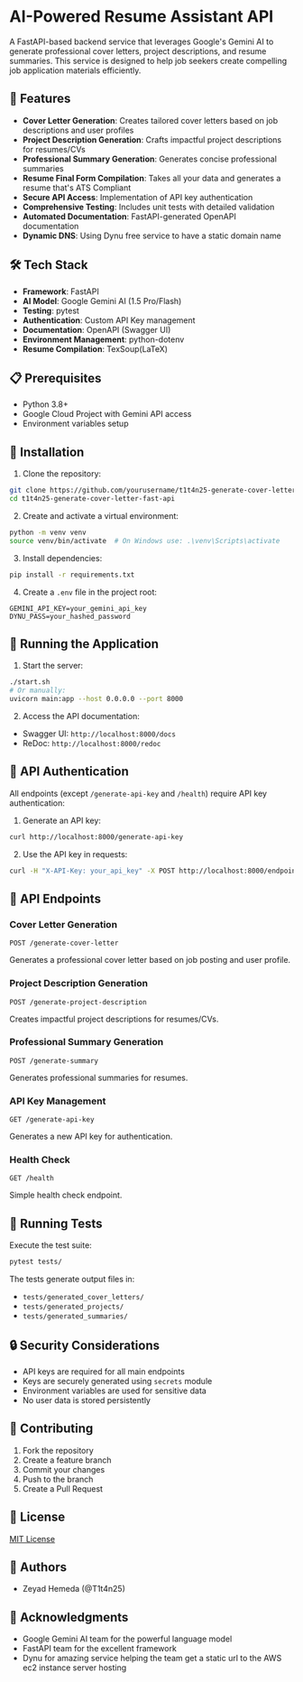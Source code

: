 # AI-Powered Resume Assistant API

A FastAPI-based backend service that leverages Google's Gemini AI to generate professional cover letters, project descriptions, and resume summaries. This service is designed to help job seekers create compelling job application materials efficiently.

## 🚀 Features

- **Cover Letter Generation**: Creates tailored cover letters based on job descriptions and user profiles
- **Project Description Generation**: Crafts impactful project descriptions for resumes/CVs
- **Professional Summary Generation**: Generates concise professional summaries
- **Resume Final Form Compilation**: Takes all your data and generates a resume that's ATS Compliant
- **Secure API Access**: Implementation of API key authentication
- **Comprehensive Testing**: Includes unit tests with detailed validation
- **Automated Documentation**: FastAPI-generated OpenAPI documentation
- **Dynamic DNS**: Using Dynu free service to have a static domain name

## 🛠️ Tech Stack

- **Framework**: FastAPI
- **AI Model**: Google Gemini AI (1.5 Pro/Flash)
- **Testing**: pytest
- **Authentication**: Custom API Key management
- **Documentation**: OpenAPI (Swagger UI)
- **Environment Management**: python-dotenv
- **Resume Compilation**: TexSoup(LaTeX)

## 📋 Prerequisites

- Python 3.8+
- Google Cloud Project with Gemini API access
- Environment variables setup

## 🔧 Installation

1. Clone the repository:

```bash
git clone https://github.com/yourusername/t1t4n25-generate-cover-letter-fast-api.git
cd t1t4n25-generate-cover-letter-fast-api
```

2. Create and activate a virtual environment:

```bash
python -m venv venv
source venv/bin/activate  # On Windows use: .\venv\Scripts\activate
```

3. Install dependencies:

```bash
pip install -r requirements.txt
```

4. Create a `.env` file in the project root:

```env
GEMINI_API_KEY=your_gemini_api_key
DYNU_PASS=your_hashed_password
```

## 🚀 Running the Application

1. Start the server:

```bash
./start.sh
# Or manually:
uvicorn main:app --host 0.0.0.0 --port 8000
```

2. Access the API documentation:

- Swagger UI: `http://localhost:8000/docs`
- ReDoc: `http://localhost:8000/redoc`

## 🔑 API Authentication

All endpoints (except `/generate-api-key` and `/health`) require API key authentication:

1. Generate an API key:

```bash
curl http://localhost:8000/generate-api-key
```

2. Use the API key in requests:

```bash
curl -H "X-API-Key: your_api_key" -X POST http://localhost:8000/endpoint
```

## 📝 API Endpoints

### Cover Letter Generation

```http
POST /generate-cover-letter
```

Generates a professional cover letter based on job posting and user profile.

### Project Description Generation

```http
POST /generate-project-description
```

Creates impactful project descriptions for resumes/CVs.

### Professional Summary Generation

```http
POST /generate-summary
```

Generates professional summaries for resumes.

### API Key Management

```http
GET /generate-api-key
```

Generates a new API key for authentication.

### Health Check

```http
GET /health
```

Simple health check endpoint.

## 🧪 Running Tests

Execute the test suite:

```bash
pytest tests/
```

The tests generate output files in:

- `tests/generated_cover_letters/`
- `tests/generated_projects/`
- `tests/generated_summaries/`

## 🔒 Security Considerations

- API keys are required for all main endpoints
- Keys are securely generated using `secrets` module
- Environment variables are used for sensitive data
- No user data is stored persistently

## 🤝 Contributing

1. Fork the repository
2. Create a feature branch
3. Commit your changes
4. Push to the branch
5. Create a Pull Request

## 📄 License

[MIT License](LICENSE)

## 👥 Authors

- Zeyad Hemeda (@T1t4n25)

## 🙏 Acknowledgments

- Google Gemini AI team for the powerful language model
- FastAPI team for the excellent framework
- Dynu for amazing service helping the team get a static url to the AWS ec2 instance server hosting
